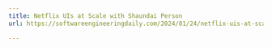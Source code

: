 ```yaml
---
title: Netflix UIs at Scale with Shaundai Person
url: https://softwareengineeringdaily.com/2024/01/24/netflix-uis-at-scale-with-shaundai-person/

---
```

